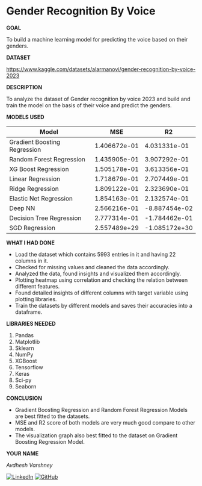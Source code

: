 <h1>Gender Recognition By Voice</h1>

**GOAL**

To build a machine learning model for predicting the voice based on their genders.

**DATASET**

https://www.kaggle.com/datasets/alarmanovi/gender-recognition-by-voice-2023

**DESCRIPTION**

To analyze the dataset of Gender recognition by voice 2023 and build and train the model on the basis of their voice and predict the genders.

**MODELS USED**
 
| Model                        | MSE              | R2               |
|------------------------------|------------------|------------------|
| Gradient Boosting Regression | 1.406672e-01     | 4.031331e-01     |
| Random Forest Regression     | 1.435905e-01     | 3.907292e-01     |
| XG Boost Regression          | 1.505178e-01     | 3.613356e-01     |
| Linear Regression            | 1.718679e-01     | 2.707449e-01     |
| Ridge Regression             | 1.809122e-01     | 2.323690e-01     |
| Elastic Net Regression       | 1.854163e-01     | 2.132574e-01     |
| Deep NN                      | 2.566216e-01     | -8.887454e-02    |
| Decision Tree Regression     | 2.777314e-01     | -1.784462e-01    |
| SGD Regression               | 2.557489e+29     | -1.085172e+30    |


**WHAT I HAD DONE**

* Load the dataset which contains 5993 entries in it and having 22 columns in it.
* Checked for missing values and cleaned the data accordingly.
* Analyzed the data, found insights and visualized them accordingly.
* Plotting heatmap using correlation and checking the relation between different features.
* Found detailed insights of different columns with target variable using plotting libraries.
* Train the datasets by different models and saves their accuracies into a dataframe.


**LIBRARIES NEEDED**

1. Pandas
2. Matplotlib
3. Sklearn
4. NumPy
5. XGBoost
6. Tensorflow
7. Keras
8. Sci-py
9. Seaborn


**CONCLUSION**

- Gradient Boosting Regression and Random Forest Regression Models are best fitted to the datasets.
- MSE and R2 score of both models are very much good compare to other models.
- The visualization graph also best fitted to the dataset on Gradient Boosting Regression Model.


**YOUR NAME**

*Avdhesh Varshney*

[![LinkedIn](https://img.shields.io/badge/linkedin-%230077B5.svg?style=for-the-badge&logo=linkedin&logoColor=white)](https://www.linkedin.com/in/avdhesh-varshney-5314a4233/)  [![GitHub](https://img.shields.io/badge/github-%23121011.svg?style=for-the-badge&logo=github&logoColor=white)](https://github.com/Avdhesh-Varshney)

